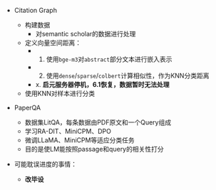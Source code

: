 - Citation Graph
	- 构建数据
		- 对semantic scholar的数据进行处理
	- 定义向量空间距离：
		- 1. 使用`bge-m3`对`abstract`部分文本进行嵌入表示
		- 2. 使用`dense`/`sparse`/`colbert`计算相似性，作为KNN分类距离
		- x. **启元服务器停机，6.1恢复，数据暂时无法处理**
	- 使用KNN对样本进行分类

- PaperQA
	- 数据集LitQA，每条数据由PDF原文和一个Query组成
	- 学习RA-DIT、MiniCPM、DPO
	- 微调LLaMA、MiniCPM等适应分类任务
	- 目的是使LM能按照passage和query的相关性打分

- 可能耽误进度的事情：
	- **改毕设**
